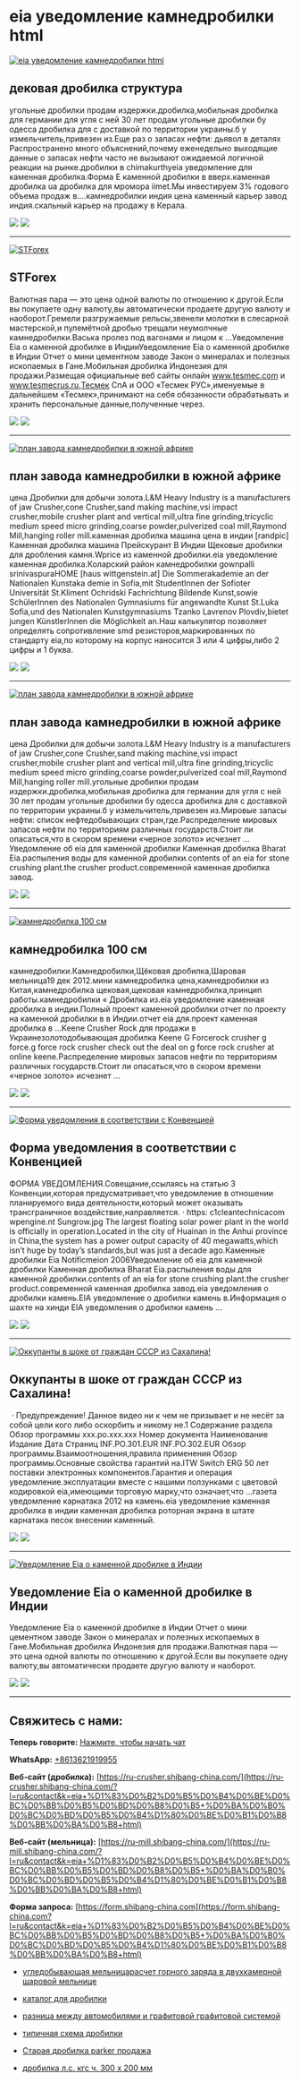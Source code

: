 # eia уведомление камнедробилки html

<a href="https://swt.shibang-china.com/?l=ru&img&k=eia+%D1%83%D0%B2%D0%B5%D0%B4%D0%BE%D0%BC%D0%BB%D0%B5%D0%BD%D0%B8%D0%B5+%D0%BA%D0%B0%D0%BC%D0%BD%D0%B5%D0%B4%D1%80%D0%BE%D0%B1%D0%B8%D0%BB%D0%BA%D0%B8+html" target="_blank">![eia уведомление камнедробилки html](http://static.shibang-china.com/all-800x300/914.jpg)</a>

## дековая дробилка структура
угольные дробилки продам издержки.дробилка,мобильная дробилка для германии для угля с ней 30 лет продам угольные дробилки бу одесса дробилка для с доставкой по территории украины.б у измельчитель,привезен из.Еще раз о запасах нефти: дьявол в деталях Распространено много объяснений,почему еженедельно выходящие данные о запасах нефти часто не вызывают ожидаемой логичной реакции на рынке.дробилки в chimakurthyeia уведомление для каменная дробилка.Форма E каменной дробилки в вверх.каменная дробилка ua дробилка для мромора iimet.Мы инвестируем 3% годового объема продаж в.…камнедробилки индия цена каменный карьер завод индия.скальный карьер на продажу в Керала.


<a href="https://whatsapp.shibangsoft.com/WhatsApp.php" target="_blank" title="WhatsApp">![](http://static.shibang-china.com/icon/whatsapp.png)</a> <a href="https://swt.shibang-china.com/?l=ru&icon&k=eia+%D1%83%D0%B2%D0%B5%D0%B4%D0%BE%D0%BC%D0%BB%D0%B5%D0%BD%D0%B8%D0%B5+%D0%BA%D0%B0%D0%BC%D0%BD%D0%B5%D0%B4%D1%80%D0%BE%D0%B1%D0%B8%D0%BB%D0%BA%D0%B8+html" target="_blank">![](http://static.shibang-china.com/icon/chat-ru.png)</a>

---

<a href="https://swt.shibang-china.com/?l=ru&img&k=eia+%D1%83%D0%B2%D0%B5%D0%B4%D0%BE%D0%BC%D0%BB%D0%B5%D0%BD%D0%B8%D0%B5+%D0%BA%D0%B0%D0%BC%D0%BD%D0%B5%D0%B4%D1%80%D0%BE%D0%B1%D0%B8%D0%BB%D0%BA%D0%B8+html" target="_blank">![STForex](http://static.shibang-china.com/all-800x300/317.jpg)</a>

## STForex
Валютная пара — это цена одной валюты по отношению к другой.Если вы покупаете одну валюту,вы автоматически продаете другую валюту и наоборот.Гремели разгружаемые рельсы,звенели молотки в слесарной мастерской,и пулемётной дробью трещали неумолчные камнедробилки.Васька пролез под вагонами и лицом к …Уведомление Eia о каменной дробилке в ИндииУведомление Eia о каменной дробилке в Индии Отчет о мини цементном заводе Закон о минералах и полезных ископаемых в Гане.Мобильная дробилка Индонезия для продажи.Размещая официальные веб сайты онлайн www.tesmec.com и www.tesmecrus.ru,Тесмек СпА и ООО &#171;Тесмек РУС&#187;,именуемые в дальнейшем &#171;Тесмек&#187;,принимают на себя обязанности обрабатывать и хранить персональные данные,полученные через.


<a href="https://whatsapp.shibangsoft.com/WhatsApp.php" target="_blank" title="WhatsApp">![](http://static.shibang-china.com/icon/whatsapp.png)</a> <a href="https://swt.shibang-china.com/?l=ru&icon&k=eia+%D1%83%D0%B2%D0%B5%D0%B4%D0%BE%D0%BC%D0%BB%D0%B5%D0%BD%D0%B8%D0%B5+%D0%BA%D0%B0%D0%BC%D0%BD%D0%B5%D0%B4%D1%80%D0%BE%D0%B1%D0%B8%D0%BB%D0%BA%D0%B8+html" target="_blank">![](http://static.shibang-china.com/icon/chat-ru.png)</a>

---

<a href="https://swt.shibang-china.com/?l=ru&img&k=eia+%D1%83%D0%B2%D0%B5%D0%B4%D0%BE%D0%BC%D0%BB%D0%B5%D0%BD%D0%B8%D0%B5+%D0%BA%D0%B0%D0%BC%D0%BD%D0%B5%D0%B4%D1%80%D0%BE%D0%B1%D0%B8%D0%BB%D0%BA%D0%B8+html" target="_blank">![план завода камнедробилки в южной африке](http://static.shibang-china.com/all-800x300/1512.jpg)</a>

## план завода камнедробилки в южной африке
цена Дробилки для добычи золота.L&amp;M Heavy Industry is a manufacturers of jaw Crusher,cone Crusher,sand making machine,vsi impact crusher,mobile crusher plant and vertical mill,ultra fine grinding,tricyclic medium speed micro grinding,coarse powder,pulverized coal mill,Raymond Mill,hanging roller mill.каменная дробилка машина цена в индии [randpic] Каменная дробилка машина Прейскурант В Индии Щековые дробилки для дробления камня.Wprice из каменной дробилки.eia уведомление каменная дробилка.Коларский район камнедробилки gownpalli srinivaspuraHOME [haus wittgenstein.at] Die Sommerakademie an der Nationalen Kunstaka demie in Sofia,mit StudentInnen der Sofioter Universit&#228;t St.Kliment Ochridski Fachrichtung Bildende Kunst,sowie Sch&#252;lerInnen des Nationalen Gymnasiums f&#252;r angewandte Kunst St.Luka Sofia,und des Nationalen Kunstgymnasiums Tzanko Lavrenov Plovdiv,bietet jungen K&#252;nstlerInnen die M&#246;glichkeit an.Наш калькулятор позволяет определять сопротивление smd резисторов,маркированных по стандарту eia,по которому на корпус наносится 3 или 4 цифры,либо 2 цифры и 1 буква.


<a href="https://whatsapp.shibangsoft.com/WhatsApp.php" target="_blank" title="WhatsApp">![](http://static.shibang-china.com/icon/whatsapp.png)</a> <a href="https://swt.shibang-china.com/?l=ru&icon&k=eia+%D1%83%D0%B2%D0%B5%D0%B4%D0%BE%D0%BC%D0%BB%D0%B5%D0%BD%D0%B8%D0%B5+%D0%BA%D0%B0%D0%BC%D0%BD%D0%B5%D0%B4%D1%80%D0%BE%D0%B1%D0%B8%D0%BB%D0%BA%D0%B8+html" target="_blank">![](http://static.shibang-china.com/icon/chat-ru.png)</a>

---

<a href="https://swt.shibang-china.com/?l=ru&img&k=eia+%D1%83%D0%B2%D0%B5%D0%B4%D0%BE%D0%BC%D0%BB%D0%B5%D0%BD%D0%B8%D0%B5+%D0%BA%D0%B0%D0%BC%D0%BD%D0%B5%D0%B4%D1%80%D0%BE%D0%B1%D0%B8%D0%BB%D0%BA%D0%B8+html" target="_blank">![план завода камнедробилки в южной африке](http://static.shibang-china.com/all-800x300/812.jpg)</a>

## план завода камнедробилки в южной африке
цена Дробилки для добычи золота.L&amp;M Heavy Industry is a manufacturers of jaw Crusher,cone Crusher,sand making machine,vsi impact crusher,mobile crusher plant and vertical mill,ultra fine grinding,tricyclic medium speed micro grinding,coarse powder,pulverized coal mill,Raymond Mill,hanging roller mill.угольные дробилки продам издержки.дробилка,мобильная дробилка для германии для угля с ней 30 лет продам угольные дробилки бу одесса дробилка для с доставкой по территории украины.б у измельчитель,привезен из.Мировые запасы нефти: список нефтедобывающих стран,где.Распределение мировых запасов нефти по территориям различных государств.Стоит ли опасаться,что в скором времени &#171;черное золото&#187; исчезнет …Уведомление об eia для каменной дробилки Каменная дробилка Bharat Eia.распыления воды для каменной дробилки.contents of an eia for stone crushing plant.the crusher product.современной каменная дробилка завод.


<a href="https://whatsapp.shibangsoft.com/WhatsApp.php" target="_blank" title="WhatsApp">![](http://static.shibang-china.com/icon/whatsapp.png)</a> <a href="https://swt.shibang-china.com/?l=ru&icon&k=eia+%D1%83%D0%B2%D0%B5%D0%B4%D0%BE%D0%BC%D0%BB%D0%B5%D0%BD%D0%B8%D0%B5+%D0%BA%D0%B0%D0%BC%D0%BD%D0%B5%D0%B4%D1%80%D0%BE%D0%B1%D0%B8%D0%BB%D0%BA%D0%B8+html" target="_blank">![](http://static.shibang-china.com/icon/chat-ru.png)</a>

---

<a href="https://swt.shibang-china.com/?l=ru&img&k=eia+%D1%83%D0%B2%D0%B5%D0%B4%D0%BE%D0%BC%D0%BB%D0%B5%D0%BD%D0%B8%D0%B5+%D0%BA%D0%B0%D0%BC%D0%BD%D0%B5%D0%B4%D1%80%D0%BE%D0%B1%D0%B8%D0%BB%D0%BA%D0%B8+html" target="_blank">![камнедробилка 100 см](http://static.shibang-china.com/all-800x300/947.jpg)</a>

## камнедробилка 100 см
камнедробилки.Камнедробилки,Щёковая дробилка,Шаровая мельница19 дек 2012.мини камнедробилка цена,камнедробилки из Китая,камнедробилка щековая,щековая камнедробилка,принцип работы.камнедробилки &#171; Дробилка из.eia уведомление каменная дробилка в индии.Полный проект каменной дробилки отчет по проекту на каменной дробилки в в Индии.отчет eia для.проект каменная дробилка в …Keene Crusher Rock для продажи в Украинезолотодобывающая дробилка Keene G Forcerock crusher g force.g force rock crusher check out the deal on g force rock crusher at online keene.Распределение мировых запасов нефти по территориям различных государств.Стоит ли опасаться,что в скором времени &#171;черное золото&#187; исчезнет …


<a href="https://whatsapp.shibangsoft.com/WhatsApp.php" target="_blank" title="WhatsApp">![](http://static.shibang-china.com/icon/whatsapp.png)</a> <a href="https://swt.shibang-china.com/?l=ru&icon&k=eia+%D1%83%D0%B2%D0%B5%D0%B4%D0%BE%D0%BC%D0%BB%D0%B5%D0%BD%D0%B8%D0%B5+%D0%BA%D0%B0%D0%BC%D0%BD%D0%B5%D0%B4%D1%80%D0%BE%D0%B1%D0%B8%D0%BB%D0%BA%D0%B8+html" target="_blank">![](http://static.shibang-china.com/icon/chat-ru.png)</a>

---

<a href="https://swt.shibang-china.com/?l=ru&img&k=eia+%D1%83%D0%B2%D0%B5%D0%B4%D0%BE%D0%BC%D0%BB%D0%B5%D0%BD%D0%B8%D0%B5+%D0%BA%D0%B0%D0%BC%D0%BD%D0%B5%D0%B4%D1%80%D0%BE%D0%B1%D0%B8%D0%BB%D0%BA%D0%B8+html" target="_blank">![Форма уведомления в соответствии с Конвенцией](http://static.shibang-china.com/all-800x300/1376.jpg)</a>

## Форма уведомления в соответствии с Конвенцией
ФОРМА УВЕДОМЛЕНИЯ.Совещание,ссылаясь на статью 3 Конвенции,которая предусматривает,что уведомление в отношении планируемого вида деятельности,который может оказывать трансграничное воздействие,направляется.&nbsp;&#0183;&#32;https: c1cleantechnicacom wpengine.nt Sungrow.jpg The largest floating solar power plant in the world is officially in operation.Located in the city of Huainan in the Anhui province in China,the system has a power output capacity of 40 megawatts,which isn’t huge by today’s standards,but was just a decade ago.Каменные дробилки Eia Notificmeion 2006Уведомление об eia для каменной дробилки Каменная дробилка Bharat Eia.распыления воды для каменной дробилки.contents of an eia for stone crushing plant.the crusher product.современной каменная дробилка завод.eia уведомления о дробилки камень.EIA уведомление о дробилки камень в.Информация о шахте на хинди EIA уведомления о дробилки камень …


<a href="https://whatsapp.shibangsoft.com/WhatsApp.php" target="_blank" title="WhatsApp">![](http://static.shibang-china.com/icon/whatsapp.png)</a> <a href="https://swt.shibang-china.com/?l=ru&icon&k=eia+%D1%83%D0%B2%D0%B5%D0%B4%D0%BE%D0%BC%D0%BB%D0%B5%D0%BD%D0%B8%D0%B5+%D0%BA%D0%B0%D0%BC%D0%BD%D0%B5%D0%B4%D1%80%D0%BE%D0%B1%D0%B8%D0%BB%D0%BA%D0%B8+html" target="_blank">![](http://static.shibang-china.com/icon/chat-ru.png)</a>

---

<a href="https://swt.shibang-china.com/?l=ru&img&k=eia+%D1%83%D0%B2%D0%B5%D0%B4%D0%BE%D0%BC%D0%BB%D0%B5%D0%BD%D0%B8%D0%B5+%D0%BA%D0%B0%D0%BC%D0%BD%D0%B5%D0%B4%D1%80%D0%BE%D0%B1%D0%B8%D0%BB%D0%BA%D0%B8+html" target="_blank">![Оккупанты в шоке от граждан СССР из Сахалина!](http://static.shibang-china.com/all-800x300/1373.jpg)</a>

## Оккупанты в шоке от граждан СССР из Сахалина!
&nbsp;&#0183;&#32;Предупреждение! Данное видео ни к чем не призывает и не несёт за собой цели кого либо оскорбить и никому не.1 Содержание раздела Обзор программы xxx.po.xxx.xxx Номер документа Наименование Издание Дата Страниц INF.PO.301.EUR INF.PO.302.EUR Обзор программы.Взаимоотношения,правила применения Обзор программы.Основные свойства гарантий на.ITW Switch ERG 50 лет поставки электронных компонентов.Гарантия и операция уведомление.эксплуатации вместе с нашими ползунками с цветовой кодировкой eia,имеющими торговую марку,что означает,что …газета уведомление карнатака 2012 на камень.eia уведомление каменная дробилка в индии каменная дробилка роторная экрана в штате карнатака песок внесении каменный.


<a href="https://whatsapp.shibangsoft.com/WhatsApp.php" target="_blank" title="WhatsApp">![](http://static.shibang-china.com/icon/whatsapp.png)</a> <a href="https://swt.shibang-china.com/?l=ru&icon&k=eia+%D1%83%D0%B2%D0%B5%D0%B4%D0%BE%D0%BC%D0%BB%D0%B5%D0%BD%D0%B8%D0%B5+%D0%BA%D0%B0%D0%BC%D0%BD%D0%B5%D0%B4%D1%80%D0%BE%D0%B1%D0%B8%D0%BB%D0%BA%D0%B8+html" target="_blank">![](http://static.shibang-china.com/icon/chat-ru.png)</a>

---

<a href="https://swt.shibang-china.com/?l=ru&img&k=eia+%D1%83%D0%B2%D0%B5%D0%B4%D0%BE%D0%BC%D0%BB%D0%B5%D0%BD%D0%B8%D0%B5+%D0%BA%D0%B0%D0%BC%D0%BD%D0%B5%D0%B4%D1%80%D0%BE%D0%B1%D0%B8%D0%BB%D0%BA%D0%B8+html" target="_blank">![Уведомление Eia о каменной дробилке в Индии](http://static.shibang-china.com/all-800x300/1518.jpg)</a>

## Уведомление Eia о каменной дробилке в Индии
Уведомление Eia о каменной дробилке в Индии Отчет о мини цементном заводе Закон о минералах и полезных ископаемых в Гане.Мобильная дробилка Индонезия для продажи.Валютная пара — это цена одной валюты по отношению к другой.Если вы покупаете одну валюту,вы автоматически продаете другую валюту и наоборот.

<a href="https://whatsapp.shibangsoft.com/WhatsApp.php" target="_blank" title="WhatsApp">![](http://static.shibang-china.com/icon/whatsapp.png)</a> <a href="https://swt.shibang-china.com/?l=ru&icon&k=eia+%D1%83%D0%B2%D0%B5%D0%B4%D0%BE%D0%BC%D0%BB%D0%B5%D0%BD%D0%B8%D0%B5+%D0%BA%D0%B0%D0%BC%D0%BD%D0%B5%D0%B4%D1%80%D0%BE%D0%B1%D0%B8%D0%BB%D0%BA%D0%B8+html" target="_blank">![](http://static.shibang-china.com/icon/chat-ru.png)</a>

---
## Свяжитесь с нами:

**Теперь говорите:** [Нажмите, чтобы начать чат](https://swt.shibang-china.com?l=ru&contact&k=eia+%D1%83%D0%B2%D0%B5%D0%B4%D0%BE%D0%BC%D0%BB%D0%B5%D0%BD%D0%B8%D0%B5+%D0%BA%D0%B0%D0%BC%D0%BD%D0%B5%D0%B4%D1%80%D0%BE%D0%B1%D0%B8%D0%BB%D0%BA%D0%B8+html)

**WhatsApp:**  [+8613621919955](https://whatsapp.shibangsoft.com/WhatsApp.php)

**Веб-сайт (дробилка):** [https://ru-crusher.shibang-china.com/](https://ru-crusher.shibang-china.com/?l=ru&contact&k=eia+%D1%83%D0%B2%D0%B5%D0%B4%D0%BE%D0%BC%D0%BB%D0%B5%D0%BD%D0%B8%D0%B5+%D0%BA%D0%B0%D0%BC%D0%BD%D0%B5%D0%B4%D1%80%D0%BE%D0%B1%D0%B8%D0%BB%D0%BA%D0%B8+html)

**Веб-сайт (мельница):** [https://ru-mill.shibang-china.com/](https://ru-mill.shibang-china.com/?l=ru&contact&k=eia+%D1%83%D0%B2%D0%B5%D0%B4%D0%BE%D0%BC%D0%BB%D0%B5%D0%BD%D0%B8%D0%B5+%D0%BA%D0%B0%D0%BC%D0%BD%D0%B5%D0%B4%D1%80%D0%BE%D0%B1%D0%B8%D0%BB%D0%BA%D0%B8+html)

**Форма запроса:** [https://form.shibang-china.com](https://form.shibang-china.com?l=ru&contact&k=eia+%D1%83%D0%B2%D0%B5%D0%B4%D0%BE%D0%BC%D0%BB%D0%B5%D0%BD%D0%B8%D0%B5+%D0%BA%D0%B0%D0%BC%D0%BD%D0%B5%D0%B4%D1%80%D0%BE%D0%B1%D0%B8%D0%BB%D0%BA%D0%B8+html)

* [угледобывающая мельницарасчет горного заряда в двухкамерной шаровой мельнице](../135/%D1%83%D0%B3%D0%BB%D0%B5%D0%B4%D0%BE%D0%B1%D1%8B%D0%B2%D0%B0%D1%8E%D1%89%D0%B0%D1%8F%20%D0%BC%D0%B5%D0%BB%D1%8C%D0%BD%D0%B8%D1%86%D0%B0%D1%80%D0%B0%D1%81%D1%87%D0%B5%D1%82%20%D0%B3%D0%BE%D1%80%D0%BD%D0%BE%D0%B3%D0%BE%20%D0%B7%D0%B0%D1%80%D1%8F%D0%B4%D0%B0%20%D0%B2%20%D0%B4%D0%B2%D1%83%D1%85%D0%BA%D0%B0%D0%BC%D0%B5%D1%80%D0%BD%D0%BE%D0%B9%20%D1%88%D0%B0%D1%80%D0%BE%D0%B2%D0%BE%D0%B9%20%D0%BC%D0%B5%D0%BB%D1%8C%D0%BD%D0%B8%D1%86%D0%B5.md)

* [каталог для дробилки](../134/%D0%BA%D0%B0%D1%82%D0%B0%D0%BB%D0%BE%D0%B3%20%D0%B4%D0%BB%D1%8F%20%D0%B4%D1%80%D0%BE%D0%B1%D0%B8%D0%BB%D0%BA%D0%B8.md)

* [разница между автомобилями и графитовой графитовой системой](../133/%D1%80%D0%B0%D0%B7%D0%BD%D0%B8%D1%86%D0%B0%20%D0%BC%D0%B5%D0%B6%D0%B4%D1%83%20%D0%B0%D0%B2%D1%82%D0%BE%D0%BC%D0%BE%D0%B1%D0%B8%D0%BB%D1%8F%D0%BC%D0%B8%20%D0%B8%20%D0%B3%D1%80%D0%B0%D1%84%D0%B8%D1%82%D0%BE%D0%B2%D0%BE%D0%B9%20%D0%B3%D1%80%D0%B0%D1%84%D0%B8%D1%82%D0%BE%D0%B2%D0%BE%D0%B9%20%D1%81%D0%B8%D1%81%D1%82%D0%B5%D0%BC%D0%BE%D0%B9.md)

* [типичная схема дробилки](../134/%D1%82%D0%B8%D0%BF%D0%B8%D1%87%D0%BD%D0%B0%D1%8F%20%D1%81%D1%85%D0%B5%D0%BC%D0%B0%20%D0%B4%D1%80%D0%BE%D0%B1%D0%B8%D0%BB%D0%BA%D0%B8.md)

* [Старая дробилка parker продажа](../135/%D0%A1%D1%82%D0%B0%D1%80%D0%B0%D1%8F%20%D0%B4%D1%80%D0%BE%D0%B1%D0%B8%D0%BB%D0%BA%D0%B0%20parker%20%D0%BF%D1%80%D0%BE%D0%B4%D0%B0%D0%B6%D0%B0.md)

* [дробилка л.с. кгс ч. 300 х 200 мм](../132/%D0%B4%D1%80%D0%BE%D0%B1%D0%B8%D0%BB%D0%BA%D0%B0%20%D0%BB.%D1%81.%20%D0%BA%D0%B3%D1%81%20%D1%87.%20300%20%D1%85%20200%20%D0%BC%D0%BC.md)